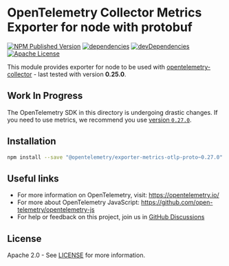 # OpenTelemetry Collector Metrics Exporter for node with protobuf

[![NPM Published Version][npm-img]][npm-url]
[![dependencies][dependencies-image]][dependencies-url]
[![devDependencies][devDependencies-image]][devDependencies-url]
[![Apache License][license-image]][license-image]

This module provides exporter for node to be used with [opentelemetry-collector][opentelemetry-collector-url] - last tested with version **0.25.0**.

## Work In Progress

The OpenTelemetry SDK in this directory is undergoing drastic changes. If you need to use metrics, we recommend you use [version `0.27.0`](https://github.com/open-telemetry/opentelemetry-js/blob/experimental/v0.27.0/experimental/packages/opentelemetry-exporter-metrics-otlp-grpc).

## Installation

```bash
npm install --save "@opentelemetry/exporter-metrics-otlp-proto~0.27.0"
```

## Useful links

- For more information on OpenTelemetry, visit: <https://opentelemetry.io/>
- For more about OpenTelemetry JavaScript: <https://github.com/open-telemetry/opentelemetry-js>
- For help or feedback on this project, join us in [GitHub Discussions][discussions-url]

## License

Apache 2.0 - See [LICENSE][license-url] for more information.

[discussions-url]: https://github.com/open-telemetry/opentelemetry-js/discussions
[license-url]: https://github.com/open-telemetry/opentelemetry-js/blob/main/LICENSE
[license-image]: https://img.shields.io/badge/license-Apache_2.0-green.svg?style=flat
[dependencies-image]: https://status.david-dm.org/gh/open-telemetry/opentelemetry-js.svg?path=experimental%2Fpackages%2Fopentelemetry-exporter-metrics-otlp-proto
[dependencies-url]: https://david-dm.org/open-telemetry/opentelemetry-js?path=experimental%2Fpackages%2Fopentelemetry-exporter-metrics-otlp-proto
[devDependencies-image]: https://status.david-dm.org/gh/open-telemetry/opentelemetry-js.svg?path=experimental%2Fpackages%2Fopentelemetry-exporter-metrics-otlp-proto&type=dev
[devDependencies-url]: https://david-dm.org/open-telemetry/opentelemetry-js?path=experimental%2Fpackages%2Fopentelemetry-exporter-metrics-otlp-proto&type=dev
[npm-url]: https://www.npmjs.com/package/@opentelemetry/exporter-metrics-otlp-proto
[npm-img]: https://badge.fury.io/js/%40opentelemetry%2Fexporter-metrics-otlp-proto.svg
[opentelemetry-collector-url]: https://github.com/open-telemetry/opentelemetry-collector
[semconv-resource-service-name]: https://github.com/open-telemetry/opentelemetry-specification/blob/main/specification/resource/semantic_conventions/README.md#service
[trace-exporter-url]: https://github.com/open-telemetry/opentelemetry-js/tree/main/packages/opentelemetry-exporter-trace-otlp-http
